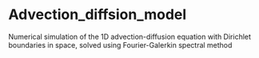 # Advection_diffsion_model
Numerical simulation of the 1D advection-diffusion equation with Dirichlet boundaries in space, solved using Fourier-Galerkin spectral method
